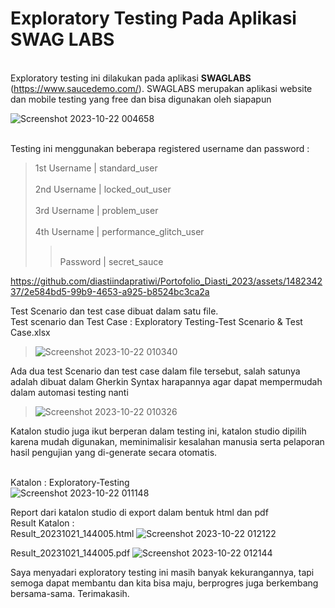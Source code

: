 # Exploratory Testing Pada Aplikasi SWAG LABS

<br> Exploratory testing ini dilakukan pada aplikasi **SWAGLABS** (https://www.saucedemo.com/). SWAGLABS merupakan aplikasi website dan mobile testing yang free dan bisa digunakan oleh siapapun

![Screenshot 2023-10-22 004658](https://github.com/diastiindapratiwi/Portofolio_Diasti_2023/assets/148234237/22a01270-0dc9-4162-873d-9dc9a82a74e7)

<br>Testing ini menggunakan beberapa registered username dan password :

>1st Username |	standard_user				
><br>2nd Username |  locked_out_user				
><br>3rd Username |	problem_user				
><br>4th Username |	performance_glitch_user				
>><br>Password	   |  secret_sauce				

https://github.com/diastiindapratiwi/Portofolio_Diasti_2023/assets/148234237/2e584bd5-99b9-4653-a925-b8524bc3ca2a

Test Scenario dan test case dibuat dalam satu file. <br>
Test scenario dan Test Case : Exploratory Testing-Test Scenario & Test Case.xlsx
>![Screenshot 2023-10-22 010340](https://github.com/diastiindapratiwi/Portofolio_Diasti_2023/assets/148234237/638209ae-e269-4b2c-bbe9-15178e5c6b9b)

Ada dua test Scenario dan test case dalam file tersebut, salah satunya adalah dibuat dalam Gherkin Syntax harapannya agar dapat mempermudah dalam automasi testing nanti
>![Screenshot 2023-10-22 010326](https://github.com/diastiindapratiwi/Portofolio_Diasti_2023/assets/148234237/4da9ad3b-a9f9-479a-a7c2-ddcd6fa1a364)

Katalon studio juga ikut berperan dalam testing ini, katalon studio dipilih karena mudah digunakan, meminimalisir kesalahan manusia serta pelaporan hasil pengujian yang di-generate secara otomatis.

<br> Katalon                     : Exploratory-Testing 
<br> ![Screenshot 2023-10-22 011148](https://github.com/diastiindapratiwi/Portofolio_Diasti_2023/assets/148234237/17c38bd7-9de1-4fb4-9e1f-1681d8b64f23)

Report dari katalon studio di export dalam bentuk html dan pdf
<br>Result Katalon              : 
<br> Result_20231021_144005.html
![Screenshot 2023-10-22 012122](https://github.com/diastiindapratiwi/Portofolio_Diasti_2023/assets/148234237/1d241fb7-24ae-4994-b221-25b3ecae653a)

Result_20231021_144005.pdf
![Screenshot 2023-10-22 012144](https://github.com/diastiindapratiwi/Portofolio_Diasti_2023/assets/148234237/054265fa-2816-4b79-b28c-abd7f44af960)


Saya menyadari exploratory testing ini masih banyak kekurangannya, tapi semoga dapat membantu dan kita bisa maju, berprogres juga berkembang bersama-sama. Terimakasih. 


